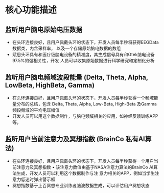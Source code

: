 # 核⼼功能描述

## 监听⽤户脑电原始电压数据 

* 在头环连接良好，且⽤户佩戴头环的状态下，开发⼈员每半秒将获得EEGData数据类，内含采样率， 以及⼀个存储原始脑电数据的数组 
* 赋思头环具有和医疗级脑电设备的精准度，其⽣成信号具有和Gtek脑电设备97.5%的强相关性，开发 ⼈员可以收集原始数据进⾏科学研究和定制化分析

## 监听⽤户脑电频域波段能量 \(Delta, Theta, Alpha, LowBeta, HighBeta, Gamma\) 

* 在头环连接良好，且⽤户佩戴头环的状态下，开发⼈员每半秒获得⼀个频域能量分布的总结，包含 Delta, Theta, Alpha, Low-Beta, High-Beta 及Gamma 频段频域的平均电压幅值
* 开发⼈员可以⽤这个数据制作，与脑电频域相关的应⽤，如神经反馈训练APP等。

## 监听⽤户当前注意⼒及冥想指数 \(BrainCo 私有AI算法\) 

* 在头环连接良好，且⽤户佩戴头环的状态下，开发⼈员每半秒获得⼀个⽤户当前注意⼒及冥想指数 • 该注意⼒数值由基于NASA注意⼒算法的BrainCo AI算法⽣成，开发⼈员可以利⽤这个数据制作与注 意⼒相关的APP，例如当学⽣注意⼒低迷时弹出警示框
* 冥想指数基于上百冥想专业训练者脑波数据⽣成，可以评估⽤户冥想状态



